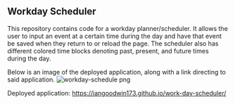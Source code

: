 ## Workday Scheduler

This repository contains code for a workday planner/scheduler. It allows the user to input an event at a certain time during the day and have that event be saved when they return to or reload the page. The scheduler also has different colored time blocks denoting past, present, and future times during the day.

Below is an image of the deployed application, along with a link directing to said application.
![workday-schedule png](https://user-images.githubusercontent.com/122403641/224826914-46afcaed-7ca9-423b-ada5-5d780367c8f2.png)


Deployed application:
https://iangoodwin173.github.io/work-day-scheduler/
